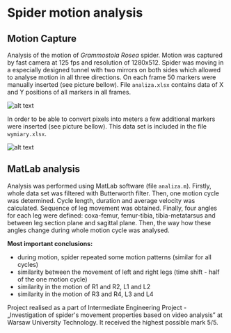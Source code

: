 # Spider motion analysis
## Motion Capture
Analysis of the motion of *Grammostola Rosea* spider. Motion was captured by fast camera at 125 fps and resolution of 1280x512.
Spider was moving in a especially designed tunnel with two mirrors on both sides which allowed to analyse motion in all three directions.
On each frame 50 markers were manually inserted (see picture bellow). File `analiza.xlsx` contains data of X and Y positions 
of all markers in all frames.

![alt text](https://github.com/KarolloS/Spyder-motion-analysis/blob/master/markery.png)

In order to be able to convert pixels into meters a few additional markers were inserted (see picture bellow). 
This data set is included in the file `wymiary.xlsx`.

![alt text](https://github.com/KarolloS/Spyder-motion-analysis/blob/master/wymiary.png)

## MatLab analysis
Analysis was performed using MatLab software (file `analiza.m`). Firstly, whole data set was filtered with Butterworth filter. 
Then, one motion cycle was determined. Cycle length, duration and average velocity was calculated.
Sequence of leg movement was obtained. Finally, four angles for each leg were defined: coxa-femur, femur-tibia, tibia-metatarsus
and between leg section plane and sagittal plane. Then, the way how these angles change during whole motion cycle was analysed. 

**Most important conclusions:**
* during motion, spider repeated some motion patterns (similar for all cycles)
* similarity between the movement of left and right legs (time shift - half of the one motion cycle)
* similarity in the motion of R1 and R2, L1 and L2
* similarity in the motion of R3 and R4, L3 and L4

Project realised as a part of Intermediate Engineering Project - „Investigation of spider's movement properties based on video analysis”
at Warsaw University Technology. It received the highest possible mark 5/5.
